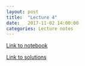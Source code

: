 ```yaml
---
layout: post
title:  "Lecture 4"
date:   2017-11-02 14:00:00
categories: Lecture notes
---
```


[Link to notebook](https://notebooks.azure.com/nbarral/libraries/intro-programming-lect-4)

[Link to solutions](https://notebooks.azure.com/nbarral/libraries/intro-programming-lect-4-sol)
